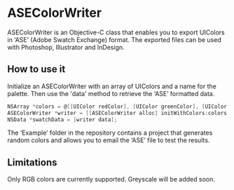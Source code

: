 ASEColorWriter
========

ASEColorWriter is an Objective-C class that enables you to export UIColors in ‘ASE’ (Adobe Swatch Exchange) format. The exported files can be used with Photoshop, Illustrator and InDesign.

How to use it
---

Initialize an ASEColorWriter with an array of UIColors and a name for the palette. Then use the 'data' method to retrieve the ‘ASE’ formatted data.

```objective-c
NSArray *colors = @[[UIColor redColor], [UIColor greenColor], [UIColor blueColor]];
ASEColorWriter *writer = [[ASEColorWriter alloc] initWithColors:colors paletteName:@"RGB Palette"];
NSData *swatchData = [writer data];
```

The ‘Example’ folder in the repository contains a project that generates random colors and allows you to email the ‘ASE’ file to test the results.

Limitations
---

Only RGB colors are currently supported. Greyscale will be added soon.
